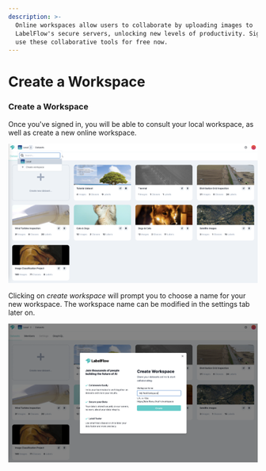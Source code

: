 ```yaml
---
description: >-
  Online workspaces allow users to collaborate by uploading images to
  LabelFlow's secure servers, unlocking new levels of productivity. Sign up to
  use these collaborative tools for free now.
---
```


# Create a Workspace

### Create a Workspace

Once you've signed in, you will be able to consult your local workspace, as well as create a new online workspace.&#x20;

![](<../.gitbook/assets/Screenshot 2021-12-30 at 09.20.42.png>)

Clicking on _create workspace_ will prompt you to choose a name for your new workspace. The workspace name can be modified in the settings tab later on.

![](<../.gitbook/assets/Screenshot 2021-12-30 at 09.20.56.png>)
